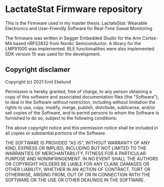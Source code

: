 # LactateStat Firmware repository

This is the Firmware used in my master thesis: LactateStat: Wearable Electronics and User-Friendly Software for Real-Time Sweat Monitoring

The firmware was written in Segger Embedded Studio for the Arm Cortex-M4 based nRF52832 from Nordic Semiconductor. A library for the LMP91000 was implemented. BLE functionalities were also implemented. SDK version 15 was used for the development.

## Copyright disclamer

Copyright (c) 2021 Emil Ekelund

Permission is hereby granted, free of charge, to any person obtaining a copy of this software and associated documentation files (the "Software"), to deal in the Software without restriction, including without limitation the rights to use, copy, modify, merge, publish, distribute, sublicense, and/or sell copies of the Software, and to permit persons to whom the Software is furnished to do so, subject to the following conditions:

The above copyright notice and this permission notice shall be included in all copies or substantial portions of the Software.

THE SOFTWARE IS PROVIDED "AS IS", WITHOUT WARRANTY OF ANY KIND, EXPRESS OR IMPLIED, INCLUDING BUT NOT LIMITED TO THE WARRANTIES OF MERCHANTABILITY, FITNESS FOR A PARTICULAR PURPOSE AND NONINFRINGEMENT. IN NO EVENT SHALL THE AUTHORS OR COPYRIGHT HOLDERS BE LIABLE FOR ANY CLAIM, DAMAGES OR OTHER LIABILITY, WHETHER IN AN ACTION OF CONTRACT, TORT OR OTHERWISE, ARISING FROM, OUT OF OR IN CONNECTION WITH THE SOFTWARE OR THE USE OR OTHER DEALINGS IN THE SOFTWARE.
